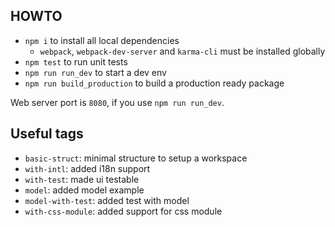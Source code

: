 ## HOWTO

* `npm i` to install all local dependencies
  * `webpack`, `webpack-dev-server` and `karma-cli` must be installed globally
* `npm test` to run unit tests
* `npm run run_dev` to start a dev env
* `npm run build_production` to build a production ready package

Web server port is `8080`, if you use `npm run run_dev`.

## Useful tags

* `basic-struct`: minimal structure to setup a workspace
* `with-intl`: added i18n support
* `with-test`: made ui testable
* `model`: added model example
* `model-with-test`: added test with model
* `with-css-module`: added support for css module
